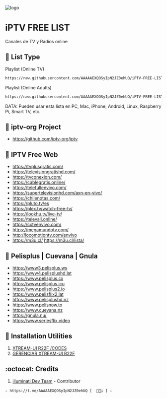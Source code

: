 ﻿![logo](https://cuarteldelmetal.com/wp-content/uploads/2023/04/Que-es-IPTV.webp)
 
# iPTV FREE LIST
Canales de TV y Radios online

## :book: List Type

Playlist (Online TV)
```bash
https://raw.githubusercontent.com/AAAAAEXQOSyIpN2JZ0ehUQ/iPTV-FREE-LIST/master/iPTV-Free-List_TV.m3u
```

Playlist (Online Adults)
```bash
https://raw.githubusercontent.com/AAAAAEXQOSyIpN2JZ0ehUQ/iPTV-FREE-LIST/master/iPTV-Free-List_XXX.m3u
```
DATA: Pueden usar esta lista en PC, Mac, iPhone, Android, Linux, Raspberry Pi, Smart TV, etc.

## :book: iptv-org Project
* https://github.com/iptv-org/iptv

## :book: IPTV Free Web
* https://tvplusgratis.com/
* https://televisiongratishd.com/
* https://tvconexion.com/
* https://cablegratis.online/
* https://telefullenvivo.com/
* https://supertelevisionhd.com/axn-en-vivo/
* https://chilenotas.com/
* https://pluto.tv/es
* https://plex.tv/watch-free-tv/
* https://lookhu.tv/live-tv/
* https://televall.online/
* https://cxtvenvivo.com/
* https://megamundotv.com/
* http://locomotiontv.com/envivo
* https://m3u.cl/ https://m3u.cl/lista/

## :book: Pelisplus | Cuevana | Gnula
* https://www3.pelisplus.ws
* https://www4.pelisplushd.lat
* https://www.pelisplus.cx
* https://www.pelisplus.icu
* https://www.pelisplus2.io
* https://www.pelisflix2.lat
* https://www.pelisplushd.nz
* https://www.pelisnow.to
* https://www.cuevana.nz
* https://gnula.nu/
* https://www.seriesflix.video

## :book: Installation Utilities
1. [XTREAM-UI R22F /CODES](https://github.com/AAAAAEXQOSyIpN2JZ0ehUQ/iPTV-FREE-LIST/tree/master/Install/xtream-ui)
2. [GERENCIAR XTREAM-UI R22F](https://github.com/AAAAAEXQOSyIpN2JZ0ehUQ/iPTV-FREE-LIST/tree/master/Install/gestorextream-ui)

## :octocat: Credits
1. [illuminati Dev Team](https://t.me/AAAAAEXQOSyIpN2JZ0ehUQ) - Contributor 
```
☆ https://t.me/AAAAAEXQOSyIpN2JZ0ehUQ [  ⃘⃤꙰✰ ] ☆
```
